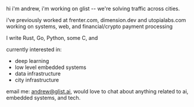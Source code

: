 hi i'm andrew, i'm working on glist -- we're solving traffic across cities.

i've previously worked at frenter.com, dimension.dev and utopialabs.com working on systems, web, and financial/crypto payment processing

I write Rust, Go, Python, some C, and 

currently interested in:
- deep learning
- low level embedded systems
- data infrastructure
- city infrastructure
  
email me: andrew@glist.ai, would love to chat about anything related to ai, embedded systems, and tech.

